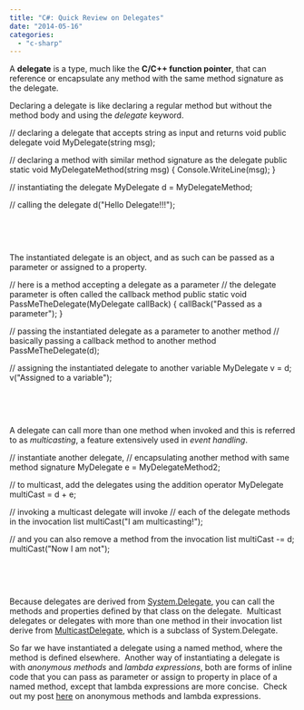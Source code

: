 ```yaml
---
title: "C#: Quick Review on Delegates"
date: "2014-05-16"
categories: 
  - "c-sharp"
---
```


A **delegate** is a type, much like the **C/C++ function pointer**, that can reference or encapsulate any method with the same method signature as the delegate.

Declaring a delegate is like declaring a regular method but without the method body and using the _delegate_ keyword.

// declaring a delegate that accepts string as input and returns void
public delegate void MyDelegate(string msg);
    
// declaring a method with similar method signature as the delegate
public static void MyDelegateMethod(string msg)
{
    Console.WriteLine(msg);
}
    
// instantiating the delegate
MyDelegate d = MyDelegateMethod;
    
// calling the delegate
d("Hello Delegate!!!");

 

 

The instantiated delegate is an object, and as such can be passed as a parameter or assigned to a property.

// here is a method accepting a delegate as a parameter
// the delegate parameter is often called the callback method
public static void PassMeTheDelegate(MyDelegate callBack)
{
    callBack("Passed as a parameter");
}
    
// passing the instantiated delegate as a parameter to another method
// basically passing a callback method to another method
PassMeTheDelegate(d);
    
// assigning the instantiated delegate to another variable
MyDelegate v = d;
v("Assigned to a variable");

 

 

A delegate can call more than one method when invoked and this is referred to as _multicasting_, a feature extensively used in _event handling_.

// instantiate another delegate,
//  encapsulating another method with same method signature
MyDelegate e = MyDelegateMethod2;
    
// to multicast, add the delegates using the addition operator
MyDelegate multiCast = d + e;
    
// invoking a multicast delegate will invoke 
//  each of the delegate methods in the invocation list
multiCast("I am multicasting!");
    
// and you can also remove a method from the invocation list
multiCast -= d;
multiCast("Now I am not");

 

 

Because delegates are derived from [System.Delegate](http://msdn.microsoft.com/en-us/library/system.delegate.aspx), you can call the methods and properties defined by that class on the delegate.  Multicast delegates or delegates with more than one method in their invocation list derive from [MulticastDelegate](http://msdn.microsoft.com/en-us/library/system.multicastdelegate.aspx), which is a subclass of System.Delegate.

So far we have instantiated a delegate using a named method, where the method is defined elsewhere.  Another way of instantiating a delegate is with _anonymous methods_ and _lambda expressions_, both are forms of inline code that you can pass as parameter or assign to property in place of a named method, except that lambda expressions are more concise.  Check out my post [here](http://rodansotto.wordpress.com/2013/11/11/c-quick-notes-on-some-cool-features/ "C#: Quick notes on some cool features…") on anonymous methods and lambda expressions.
